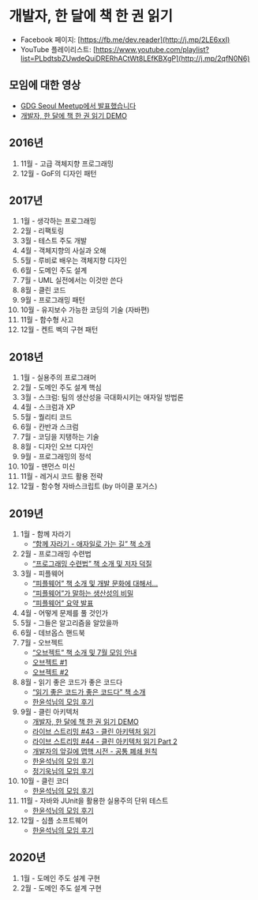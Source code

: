 # 개발자, 한 달에 책 한 권 읽기

- Facebook 페이지: [https://fb.me/dev.reader](http://j.mp/2LE6xxI)
- YouTube 플레이리스트: [https://www.youtube.com/playlist?list=PLbdtsbZUwdeQuiDRERhACtWt8LEfKBXgP](http://j.mp/2qfN0N6)

## 모임에 대한 영상

- [GDG Seoul Meetup에서 발표했습니다](https://youtu.be/jKhQmitS18M)
- [개발자, 한 달에 책 한 권 읽기 DEMO](https://youtu.be/9u8x_ON903U)

## 2016년

1. 11월 - 고급 객체지향 프로그래밍
1. 12월 - GoF의 디자인 패턴

## 2017년

1. 1월 - 생각하는 프로그래밍
1. 2월 - 리팩토링
1. 3월 - 테스트 주도 개발
1. 4월 - 객체지향의 사실과 오해
1. 5월 - 루비로 배우는 객체지향 디자인
1. 6월 - 도메인 주도 설계
1. 7월 - UML 실전에서는 이것만 쓴다
1. 8월 - 클린 코드
1. 9월 - 프로그래밍 패턴
1. 10월 - 유지보수 가능한 코딩의 기술 (자바편)
1. 11월 - 함수형 사고
1. 12월 - 켄트 벡의 구현 패턴

## 2018년

1. 1월 - 실용주의 프로그래머
1. 2월 - 도메인 주도 설계 핵심
1. 3월 - 스크럼: 팀의 생산성을 극대화시키는 애자일 방법론
1. 4월 - 스크럼과 XP
1. 5월 - 퀄리티 코드
1. 6월 - 칸반과 스크럼
1. 7월 - 코딩을 지탱하는 기술
1. 8월 - 디자인 오브 디자인
1. 9월 - 프로그래밍의 정석
1. 10월 - 맨먼스 미신
1. 11월 - 레거시 코드 활용 전략
1. 12월 - 함수형 자바스크립트 (by 마이클 포거스)

## 2019년

1. 1월 - 함께 자라기
    - [“함께 자라기 - 애자일로 가는 길” 책 소개](https://youtu.be/eP4Hu2glU8s)
1. 2월 - 프로그래밍 수련법
    - [“프로그래밍 수련법” 책 소개 및 저자 덕질](https://youtu.be/7nRUXFGcn7A)
1. 3월 - 피플웨어
    - [“피플웨어” 책 소개 및 개발 문화에 대해서...](https://youtu.be/PzRACD0I9Ew)
    - [“피플웨어”가 말하는 생산성의 비밀](https://youtu.be/oAqvYrlHbRE)
    - [“피플웨어” 요약 발표](https://youtu.be/9TKWsPnSSIM)
1. 4월 - 어떻게 문제를 풀 것인가
1. 5월 - 그들은 알고리즘을 알았을까
1. 6월 - 데브옵스 핸드북
1. 7월 - 오브젝트
    - [“오브젝트” 책 소개 및 7월 모임 안내](https://youtu.be/2UpjEPFxWjw)
    - [오브젝트 #1](https://youtu.be/PX_Ot_irSG8)
    - [오브젝트 #2](https://youtu.be/moSl4WS3O0Q)
1. 8월 - 읽기 좋은 코드가 좋은 코드다
    - [“읽기 좋은 코드가 좋은 코드다” 책 소개](https://youtu.be/YY-6B8zEbu0)
    - [한윤석님의 모임 후기](http://j.mp/2lUn607)
1. 9월 - 클린 아키텍처
    - [개발자, 한 달에 책 한 권 읽기 DEMO](https://youtu.be/9u8x_ON903U)
    - [라이브 스트리밍 #43 - 클린 아키텍처 읽기](https://youtu.be/WPvJ9jO5Ne4)
    - [라이브 스트리밍 #44 - 클린 아키텍처 읽기 Part 2](https://youtu.be/GHf4JnFSOis)
    - [개발자의 앞길에 맵핵 시전 - 공통 폐쇄 원칙](http://j.mp/2lQpRiQ)
    - [한윤석님의 모임 후기](http://j.mp/2nusKGq)
    - [정기욱님의 모임 후기](http://j.mp/2mBL54j)
1. 10월 - 클린 코더
    - [한윤석님의 모임 후기](http://j.mp/2SOPXRg)
1. 11월 - 자바와 JUnit을 활용한 실용주의 단위 테스트
    - [한윤석님의 모임 후기](http://j.mp/2ZHV9YA)
1. 12월 - 심플 소프트웨어
    - [한윤석님의 모임 후기](http://j.mp/3590rxy)

## 2020년

1. 1월 - 도메인 주도 설계 구현
1. 2월 - 도메인 주도 설계 구현
